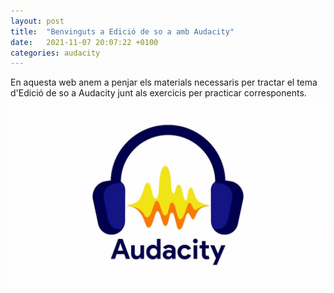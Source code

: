 ```yaml
---
layout: post
title:  "Benvinguts a Edició de so a amb Audacity"
date:   2021-11-07 20:07:22 +0100
categories: audacity
---
```

En aquesta web anem a penjar els materials necessaris per tractar el tema d'Edició de so a Audacity junt als exercicis per practicar corresponents.

![Logotip Audacity](/resources/img/logo.jpg)

